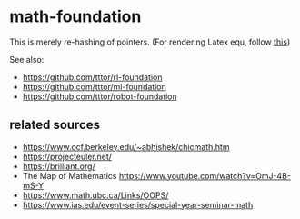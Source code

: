 # math-foundation
This is merely re-hashing of pointers.
(For rendering Latex equ, follow [this](https://github.com/tttor/robot-foundation/blob/master/tool/git.md#latex-equations-in-github-repositories))

See also:
* https://github.com/tttor/rl-foundation
* https://github.com/tttor/ml-foundation
* https://github.com/tttor/robot-foundation

## related sources
* https://www.ocf.berkeley.edu/~abhishek/chicmath.htm
* https://projecteuler.net/
* https://brilliant.org/
* The Map of Mathematics https://www.youtube.com/watch?v=OmJ-4B-mS-Y
* https://www.math.ubc.ca/Links/OOPS/
* https://www.ias.edu/event-series/special-year-seminar-math
